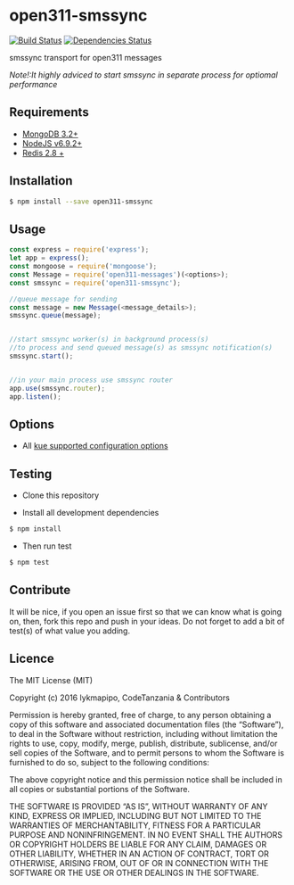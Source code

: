open311-smssync
================

[![Build Status](https://travis-ci.org/CodeTanzania/open311-smssync.svg?branch=master)](https://travis-ci.org/CodeTanzania/open311-smssync)
[![Dependencies Status](https://david-dm.org/CodeTanzania/open311-smssync/status.svg?style=flat-square)](https://david-dm.org/CodeTanzania/open311-smssync)

smssync transport for open311 messages

*Note!:It highly adviced to start smssync in separate process for optiomal performance*

## Requirements
- [MongoDB 3.2+](https://www.mongodb.com/)
- [NodeJS v6.9.2+](https://nodejs.org)
- [Redis 2.8 +](https://redis.io/)

## Installation
```sh
$ npm install --save open311-smssync
```

## Usage
```js
const express = require('express');
let app = express();
const mongoose = require('mongoose');
const Message = require('open311-messages')(<options>);
const smssync = require('open311-smssync');

//queue message for sending
const message = new Message(<message_details>);
smssync.queue(message);


//start smssync worker(s) in background process(s)
//to process and send queued message(s) as smssync notification(s)
smssync.start();


//in your main process use smssync router
app.use(smssync.router);
app.listen();
```

## Options
- All [kue supported configuration options](https://github.com/Automattic/kue#redis-connection-settings)



## Testing
* Clone this repository

* Install all development dependencies
```sh
$ npm install
```

* Then run test
```sh
$ npm test
```

## Contribute
It will be nice, if you open an issue first so that we can know what is going on, then, fork this repo and push in your ideas. Do not forget to add a bit of test(s) of what value you adding.

## Licence
The MIT License (MIT)

Copyright (c) 2016 lykmapipo, CodeTanzania & Contributors

Permission is hereby granted, free of charge, to any person obtaining a copy of this software and associated documentation files (the “Software”), to deal in the Software without restriction, including without limitation the rights to use, copy, modify, merge, publish, distribute, sublicense, and/or sell copies of the Software, and to permit persons to whom the Software is furnished to do so, subject to the following conditions:

The above copyright notice and this permission notice shall be included in all copies or substantial portions of the Software.

THE SOFTWARE IS PROVIDED “AS IS”, WITHOUT WARRANTY OF ANY KIND, EXPRESS OR IMPLIED, INCLUDING BUT NOT LIMITED TO THE WARRANTIES OF MERCHANTABILITY, FITNESS FOR A PARTICULAR PURPOSE AND NONINFRINGEMENT. IN NO EVENT SHALL THE AUTHORS OR COPYRIGHT HOLDERS BE LIABLE FOR ANY CLAIM, DAMAGES OR OTHER LIABILITY, WHETHER IN AN ACTION OF CONTRACT, TORT OR OTHERWISE, ARISING FROM, OUT OF OR IN CONNECTION WITH THE SOFTWARE OR THE USE OR OTHER DEALINGS IN THE SOFTWARE. 